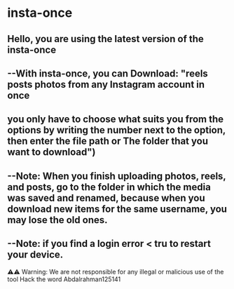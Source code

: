 # insta-once
Hello, you are using the latest version of the insta-once
-----------------------------------------------------------------------------------
--With insta-once, you can Download:
"reels
posts
photos
from any Instagram account in once 
------------------------------------------------------------------------------------
you only have to choose what suits you from the options by writing
the number next to the option, then enter the file path or The folder
that you want to download")
------------------------------------------------------------------------------------
--Note: When you finish uploading photos, reels, and posts, go to the folder in which the media 
was saved and renamed, because when you download new items for the same username, you may lose the old ones.
---------------------------------------------------------------------------------------------------------------
--Note: if you find a login error < tru to restart your device.
---------------------------------------------------------------------------------------
⚠⚠ Warning: We are not responsible for any illegal or malicious use of the tool
Hack the word
Abdalrahman125141      
